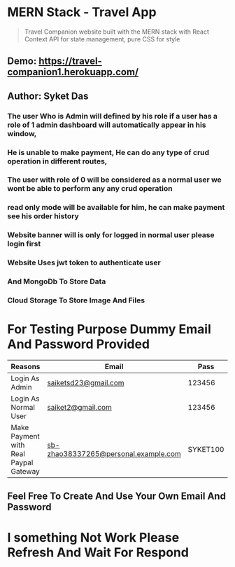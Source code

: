 # MERN Stack - Travel App

> Travel Companion website built with the MERN stack with React Context API for state management, pure CSS for style

## Demo: https://travel-companion1.herokuapp.com/

## Author: Syket Das

### The user Who is Admin will defined by his role if a user has a role of 1 admin dashboard will automatically appear in his window,
### He is unable to make payment, He can do any type of crud operation in different routes,
### The user with role of 0 will be considered as a normal user we wont be able to perform any any crud operation 
### read only mode will be available for him, he can make payment see his order history 
### Website banner will is only for logged in normal user please login first
### Website Uses jwt token to authenticate user 
### And MongoDb To Store Data
### Cloud Storage To Store Image And Files

# For Testing Purpose Dummy Email And Password Provided
| Reasons                               | Email                                | Pass |
| ------------------------------------- | ------------------------------------ | -------
| Login As Admin                        | saiketsd23@gmail.com                 | 123456 |
| Login As Normal User                  | saiket2@gmail.com                    | 123456 |
| Make Payment with Real Paypal Gateway | sb-zhao38337265@personal.example.com | SYKET100 |
 ## Feel Free To Create And Use Your Own Email And Password 

# I something Not Work Please Refresh And Wait For Respond 
